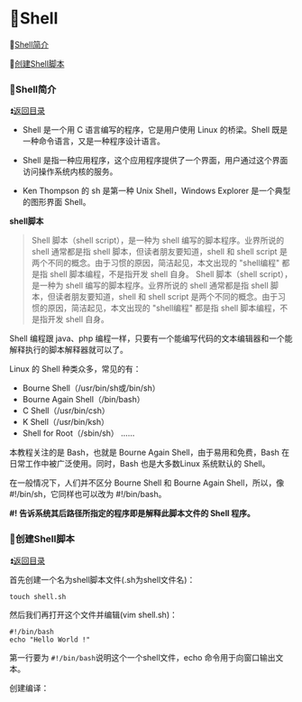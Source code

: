 # :tennis:Shell

<p id="t"></p>

:arrow_down_small:[Shell简介](https://github.com/Lumnca/Linux/blob/master/shell.md#rugby_footballshell简介)

:arrow_down_small:[创建Shell脚本](https://github.com/Lumnca/Linux/blob/master/shell.md#rugby_football%E5%88%9B%E5%BB%BAshell%E8%84%9A%E6%9C%AC)

<p id="a1"></p>

### :rugby_football:Shell简介  ###

:arrow_double_up:[返回目录](https://github.com/Lumnca/Linux/blob/master/shell.md#tennisshell)

* Shell 是一个用 C 语言编写的程序，它是用户使用 Linux 的桥梁。Shell 既是一种命令语言，又是一种程序设计语言。

* Shell 是指一种应用程序，这个应用程序提供了一个界面，用户通过这个界面访问操作系统内核的服务。

* Ken Thompson 的 sh 是第一种 Unix Shell，Windows Explorer 是一个典型的图形界面 Shell。

**shell脚本**

>Shell 脚本（shell script），是一种为 shell 编写的脚本程序。业界所说的 shell 通常都是指 shell 脚本，但读者朋友要知道，shell 和 shell script 是两个不同的概念。由于习惯的原因，简洁起见，本文出现的 "shell编程" 都是指 shell 脚本编程，不是指开发 shell 自身。
Shell 脚本（shell script），是一种为 shell 编写的脚本程序。业界所说的 shell 通常都是指 shell 脚本，但读者朋友要知道，shell 和 shell script 是两个不同的概念。由于习惯的原因，简洁起见，本文出现的 "shell编程" 都是指 shell 脚本编程，不是指开发 shell 自身。

Shell 编程跟 java、php 编程一样，只要有一个能编写代码的文本编辑器和一个能解释执行的脚本解释器就可以了。

Linux 的 Shell 种类众多，常见的有：

  * Bourne Shell（/usr/bin/sh或/bin/sh）
  * Bourne Again Shell（/bin/bash）
  * C Shell（/usr/bin/csh）
  * K Shell（/usr/bin/ksh）
  * Shell for Root（/sbin/sh）
……

本教程关注的是 Bash，也就是 Bourne Again Shell，由于易用和免费，Bash 在日常工作中被广泛使用。同时，Bash 也是大多数Linux 系统默认的 Shell。

在一般情况下，人们并不区分 Bourne Shell 和 Bourne Again Shell，所以，像 #!/bin/sh，它同样也可以改为 #!/bin/bash。

**#! 告诉系统其后路径所指定的程序即是解释此脚本文件的 Shell 程序。**

<p id="a2"></p>

### :rugby_football:创建Shell脚本  ###

:arrow_double_up:[返回目录](https://github.com/Lumnca/Linux/blob/master/shell.md#tennisshell)

首先创建一个名为shell脚本文件(.sh为shell文件名)：

```linux
touch shell.sh
```

然后我们再打开这个文件并编辑(vim shell.sh)：

```shell
#!/bin/bash
echo "Hello World !"
```

第一行要为 `#!/bin/bash`说明这个一个shell文件，echo 命令用于向窗口输出文本。

创建编译：











